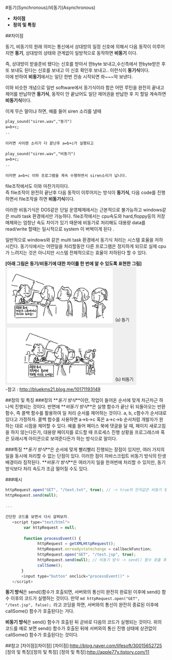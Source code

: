 #동기(Synchronous)/비동기(Asynchronous)

* **차이점**
* **정의 및 특징**

##차이점

동기, 비동기의 원래 의미는 통신에서 상대방의 일정 신호에 의해서 다음 동작이 이루어지면 **동기**, 상대방의 상태와 관계없이 일방적으로 동작하면 **비동기** 이다.

즉, 상대방이 받을준비 됐다는 신호를 받아서 한byte 보내고,수신측에서 한byte받은 후 또 보내도 된다는 신호를 보내고 이 신호 확인후 보내고.. 이런식이 **동기식**이다.<br>
이에 반하여 **비동기**에서는 일단 한번 전송 시작되면 좌~~~악 보낸다.

이와 비슷한 개념으로 일반 software에서 동기식이라 함은 어떤 루틴을 완전히 끝내고 제어를 반납하면 **동기식**, 동작이 안 끝났어도 일단 제어권을 반납한 후 지 할일 계속하면 **비동기식**이다.

이게 무슨 말이냐 하면, 예를 들어 siren 소리를 낼때<br>

```md
play_sound("siren.wav","동기")
a=b+c;
..

이러면 사이렌 소리가 다 끝난후 a=b+c가 실행되고

play_sound("siren.wav","비동기")
a=b+c;
..

이러면 a=b+c 이하 프로그램을 계속 수행하면서 siren소리가 납니다.
```

file조작에서도 이와 마찬가지이다.<br>
즉 file조작이 완전히 끝난후 다음 동작이 이루어지는 방식이 **동기식**, 다음 code를 진행하면서 file조작을 하면 **비동기식**이다.

이러한 비동기식은 DOS같은 단일 운영체제에서는 근본적으로 불가능하고 windows같은 multi task 환경에서만 가능하다. file조작에서는 cpu속도와 hard,floppy등의 저장매체와는 엄청난 속도 차이가 있기 때문에 비동기로 처리해도 대용량 data를 read/write 할때는 일시적으로 system 이 버벅이게 된다 .

일반적으로 windows와 같은 multi task 환경에서 동기식 처리는 시스템 효율을 저하 시킨다.
동기식에서는 어떤일을 처리할동안 다른 프로그램은 정지하게 되므로 실제 cpu가 느려지는 것은 아니지만 시스템 전체적으로는 효율이 저하된다 할 수 있다.

**[아래 그림은 동기/비동기에 대한 차이를 한 번에 알 수 있도록 표현한 그림]**
![동기,비동기 차이점 이미지](../../../Javascript/images/seongeun_01.jpg)<br/>
-참고 : http://bluekms21.blog.me/10171193149

##정의 및 특징
###정의
**_동기 방식_**이란, 작업이 들어온 순서에 맞게 차근차근 하나씩 진행되는 것이다. 반면에 **_비동기 방식_**은 실행 함수가 끝난 뒤 되돌아오는 반환 함수, 즉 콜백 함수를 활용하여 일 처리 순서를 제어하는 것이다. a, b, c함수가 순서대로 있다고 가정하자. 콜백 함수를 사용하면 a->b->c 혹은 a->c->b 순서처럼 개발자가 원하는 대로 시점을 제어할 수 있다. 예를 들어 페이스 북에 댓글을 달 때, 페이지 새로고침을 하지 않는다든가, 대용량 페이지를 로드할 때 프로세스 진행 상황을 프로그래스바 혹은 모래시계 아이콘으로 보여준다든가 하는 방식으로 말이다.

###특징
**_동기 방식_**은 순서에 맞게 빨리빨리 진행되는 장점이 있지만, 여러 가지의 일을 동시에 처리할 수 없는 단점이 있다. 이러한 점이 자바스크립트 비동기 방식의 탄생 배경이라 짐작된다. **_비동기 방식_**은 여러가지 일을 한꺼번에 처리할 수 있지만, 동기 방식보다 처리 속도가 조금 떨어질 수도 있다.

###예시
```javascript
httpRequest.open("GET", "/text.txt", true); // -> true의 인자값은 비동기 방식으로 호출
httpRequest.send(null);
 
...
 
간단한 코드를 보면서 다시 살펴보자.
   <script type="text/html">
        var httpRequest = null;
 
        function processEvent() {
              httpRequest = getXMLHttpRequest();
              httpRequest.onreadystatechange = callbackFunction;
              httpRequest.open("GET", "/test.jsp", true);
              httpRequest.send(null); // 비동기 방식 -> send() 함수 호출 후 바로 callSome(); 코드를 실행
              callSome();
       }
       <input type="button" onclick="processEvent()" >
   </script>
```
   
**동기 방식**은 send()함수가 호출되면, 서버와의 통신이 완전히 완료된 이후에 send() 함수 이후의 코드가 실행하는 것이다. 만약 ```md httpRequest.open("GET", "/test.jsp", false); ```라고 코딩을 하면, 서버와의 통신이 완전히 종료된 이후에 callSome() 함수가 호출된다는 거다.

**비동기 방식**은 send() 함수가 호출된 뒤 곧바로 다음의 코드가 실행되는 것이다. 위의 코드를 예로 보면 send() 함수가 호출된 뒤에 서버와의 통신 진행 상태에 상관없이 callSome() 함수가 호출된다는 것이다.

##참고
[차이점][차이점]
[차이점]:http://blog.naver.com/lifesoft/30015652725
[정의 및 특징][정의 및 특징]
[정의 및 특징]:http://apple77y.tistory.com/11
